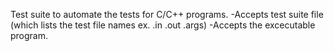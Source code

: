 Test suite to automate the tests for C/C++ programs.
-Accepts test suite file (which lists the test file names ex. .in .out .args)
-Accepts the excecutable program.
